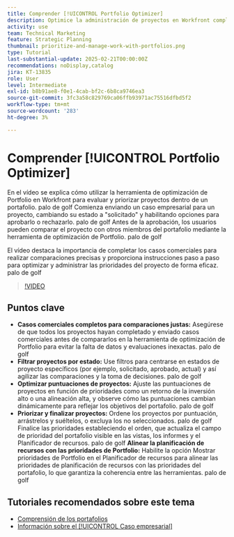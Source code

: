 ```yaml
---
title: Comprender [!UICONTROL Portfolio Optimizer]
description: Optimice la administración de proyectos en Workfront completando casos comerciales para realizar comparaciones justas, filtrando proyectos por estado, ajustando puntuaciones de forma dinámica, priorizando proyectos de forma eficaz y alineando la planificación de recursos con los objetivos del portafolio.
activity: use
team: Technical Marketing
feature: Strategic Planning
thumbnail: prioritize-and-manage-work-with-portfolios.png
type: Tutorial
last-substantial-update: 2025-02-21T00:00:00Z
recommendations: noDisplay,catalog
jira: KT-13835
role: User
level: Intermediate
exl-id: b8b91ae8-f0e1-4cab-bf2c-6b8ca9746ea3
source-git-commit: 3fc3a58c829769ca06ffb93971ac75516dfbd5f2
workflow-type: tm+mt
source-wordcount: '283'
ht-degree: 3%

---
```


# Comprender [!UICONTROL Portfolio Optimizer]

En el vídeo se explica cómo utilizar la herramienta de optimización de Portfolio en Workfront para evaluar y priorizar proyectos dentro de un portafolio. palo de golf Comienza enviando un caso empresarial para un proyecto, cambiando su estado a &quot;solicitado&quot; y habilitando opciones para aprobarlo o rechazarlo. palo de golf Antes de la aprobación, los usuarios pueden comparar el proyecto con otros miembros del portafolio mediante la herramienta de optimización de Portfolio. palo de golf

El vídeo destaca la importancia de completar los casos comerciales para realizar comparaciones precisas y proporciona instrucciones paso a paso para optimizar y administrar las prioridades del proyecto de forma eficaz. palo de golf

>[!VIDEO](https://video.tv.adobe.com/v/3446275/?quality=12&learn=on&enablevpops)

## Puntos clave

* **Casos comerciales completos para comparaciones justas:** Asegúrese de que todos los proyectos hayan completado y enviado casos comerciales antes de compararlos en la herramienta de optimización de Portfolio para evitar la falta de datos y evaluaciones inexactas. palo de golf
* **Filtrar proyectos por estado:** Use filtros para centrarse en estados de proyecto específicos (por ejemplo, solicitado, aprobado, actual) y así agilizar las comparaciones y la toma de decisiones. palo de golf
* **Optimizar puntuaciones de proyectos:** Ajuste las puntuaciones de proyectos en función de prioridades como un retorno de la inversión alto o una alineación alta, y observe cómo las puntuaciones cambian dinámicamente para reflejar los objetivos del portafolio. palo de golf
* **Priorizar y finalizar proyectos:** Ordene los proyectos por puntuación, arrástrelos y suéltelos, o excluya los no seleccionados. palo de golf Finalice las prioridades estableciendo el orden, que actualiza el campo de prioridad del portafolio visible en las vistas, los informes y el Planificador de recursos. palo de golf **Alinear la planificación de recursos con las prioridades de Portfolio:** Habilite la opción Mostrar prioridades de Portfolio en el Planificador de recursos para alinear las prioridades de planificación de recursos con las prioridades del portafolio, lo que garantiza la coherencia entre las herramientas. palo de golf


## Tutoriales recomendados sobre este tema

* [Comprensión de los portafolios](/help/portfolios-and-programs/overview-of-adobe-workfront-portfolios.md)
* [Información sobre el [!UICONTROL Caso empresarial]](/help/portfolios-and-programs/introduction-to-the-business-case.md)

